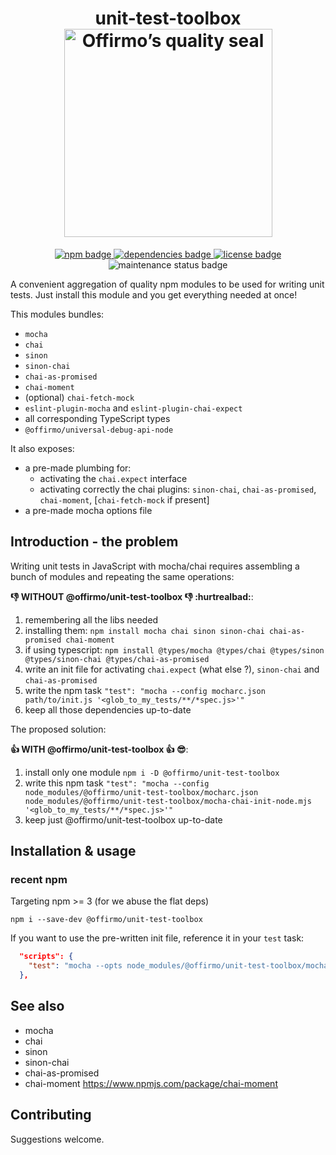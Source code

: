 
<h1 align="center">
	unit-test-toolbox<br>
	<a href="https://www.offirmo.net/offirmo-monorepo/0-doc/modules-directory/index.html">
		<img src="https://www.offirmo.net/offirmo-monorepo/public/offirmos_quality_seal.png" alt="Offirmo’s quality seal" width="333">
	</a>
</h1>

<p align="center">
	<a alt="npm package page"
		href="https://www.npmjs.com/package/@offirmo/unit-test-toolbox">
		<img alt="npm badge"
			src="https://img.shields.io/npm/v/@offirmo/unit-test-toolbox.svg">
	</a>
	<a alt="dependencies analysis"
		href="https://david-dm.org/offirmo/offirmo-monorepo?path=stack--current%2F0-meta%2Fbuild-tools%2Ftoolbox--unit-tests">
		<img alt="dependencies badge"
			src="https://img.shields.io/david/offirmo/offirmo-monorepo.svg?path=stack--current%2F0-meta%2Fbuild-tools%2Ftoolbox--unit-tests">
	</a>
	<a alt="license"
		href="https://unlicense.org/">
		<img alt="license badge"
			src="https://img.shields.io/badge/license-public_domain-brightgreen.svg">
	</a>
		<img alt="maintenance status badge"
			src="https://img.shields.io/maintenance/yes/2024.svg">
</p>


A convenient aggregation of quality npm modules to be used for writing unit tests.
Just install this module and you get everything needed at once!

This modules bundles:
* `mocha`
* `chai`
* `sinon`
* `sinon-chai`
* `chai-as-promised`
* `chai-moment`
* (optional) `chai-fetch-mock`
* `eslint-plugin-mocha` and `eslint-plugin-chai-expect`
* all corresponding TypeScript types
* `@offirmo/universal-debug-api-node`

It also exposes:
- a pre-made plumbing for:
  - activating the `chai.expect` interface
  - activating correctly the chai plugins: `sinon-chai`, `chai-as-promised`, `chai-moment`, [`chai-fetch-mock` if present]
- a pre-made mocha options file


## Introduction - the problem
Writing unit tests in JavaScript with mocha/chai requires assembling a bunch of modules and repeating the same operations:

**:-1: WITHOUT @offirmo/unit-test-toolbox :-1: :hurtrealbad:**:
1. remembering all the libs needed
1. installing them: `npm install mocha chai sinon sinon-chai chai-as-promised chai-moment`
1. if using typescript: `npm install @types/mocha @types/chai @types/sinon @types/sinon-chai @types/chai-as-promised`
1. write an init file for activating `chai.expect` (what else ?), `sinon-chai` and `chai-as-promised`
1. write the npm task `"test": "mocha --config mocharc.json path/to/init.js '<glob_to_my_tests/**/*spec.js>'"`
1. keep all those dependencies up-to-date

The proposed solution:

**:+1: WITH @offirmo/unit-test-toolbox :+1: :sunglasses:**:
1. install only one module `npm i -D @offirmo/unit-test-toolbox`
1. write this npm task `"test": "mocha --config node_modules/@offirmo/unit-test-toolbox/mocharc.json node_modules/@offirmo/unit-test-toolbox/mocha-chai-init-node.mjs '<glob_to_my_tests/**/*spec.js>'"`
1. keep just @offirmo/unit-test-toolbox up-to-date


## Installation & usage

### recent npm
Targeting npm >= 3 (for we abuse the flat deps)

```shell
npm i --save-dev @offirmo/unit-test-toolbox
```

If you want to use the pre-written init file, reference it in your `test` task:
```json
  "scripts": {
    "test": "mocha --opts node_modules/@offirmo/unit-test-toolbox/mocha.opts node_modules/@offirmo/unit-test-toolbox/mocha-chai-init.js 'test/unit/src/**/*spec.js'"
  },
```


## See also
* mocha
* chai
* sinon
* sinon-chai
* chai-as-promised
* chai-moment https://www.npmjs.com/package/chai-moment


## Contributing
Suggestions welcome.
